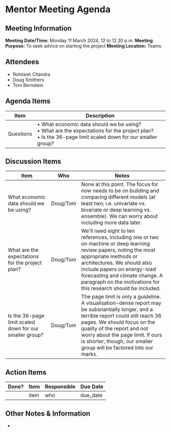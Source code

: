 # Mentor Meeting Agenda
## Meeting Information
**Meeting Date/Time:** Monday 11 March 2024, 12 to 12.30 p.m.
**Meeting Purpose:** To seek advice on starting the project
**Meeting Location:** Teams

## Attendees
- Rohitash Chandra
- Doug Smithers
- Tom Bernstein

## Agenda Items

Item | Description
---- | ----
Questions | • What economic data should we be using? <br>• What are the expectations for the project plan? <br>• Is the 36-page limit scaled down for our smaller group?

## Discussion Items
Item | Who | Notes |
---- | ---- | ---- |
What economic data should we be using? | Doug/Tom | None at this point. The focus for now needs to be on building and comparing different models (at least two; i.e. univariate vs. bivariate or deep learning vs. ensemble). We can worry about including more data later. |
What are the expectations for the project plan? | Doug/Tom | We'll need eight to ten references, including one or two on machine or deep learning review papers, noting the most appropriate methods or architectures. We should also include papers on energy-load forecasting and climate change. A paragraph on the motivations for this research should be included. |
Is the 36-page limit scaled down for our smaller group? | Doug/Tom | The page limit is only a guideline. A visualisation-dense report may be subsnantially longer, and a terrible report could still reach 36 pages. We should focus on the quality of the report and not worry about the page limit. If ours is shorter, though, our smaller group will be factored into our marks. |


## Action Items
| Done? | Item | Responsible | Due Date |
| ---- | ---- | ---- | ---- |
| | item | who | due_date |

## Other Notes & Information
- 

